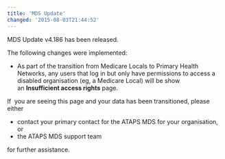 ```yaml
---
title: 'MDS Update'
changed: '2015-08-03T21:44:52'
---
```


<p>MDS Update v4.186 has been released.</p>
<p>The following changes were implemented:</p>
<ul>
<li>As part of the transition from Medicare Locals to Primary Health Networks, any users that log in but only have permissions to access a disabled organisation (eg, a Medicare Local) will be show an <strong>Insufficient access rights</strong> page.</li>
</ul>
<p>If  you are seeing this page and your data has been transitioned, please either</p>
<ul>
<li>contact your primary contact for the ATAPS MDS for your organisation, or</li>
<li>the ATAPS MDS support team</li>
</ul>
<p>for further assistance.</p>   
